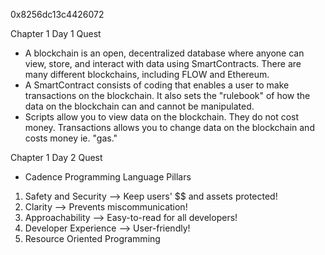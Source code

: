 0x8256dc13c4426072

Chapter 1 Day 1 Quest
- A blockchain is an open, decentralized database where anyone can view, store, and interact with data using SmartContracts. There are many different blockchains, including FLOW and Ethereum.
- A SmartContract consists of coding that enables a user to make transactions on the blockchain. It also sets the "rulebook" of how the data on the blockchain can and cannot be manipulated.
- Scripts allow you to view data on the blockchain. They do not cost money. Transactions allows you to change data on the blockchain and costs money ie. "gas."

Chapter 1 Day 2 Quest
- Cadence Programming Language Pillars
 1. Safety and Security --> Keep users' $$ and assets protected!
 2. Clarity --> Prevents miscommunication!
 3. Approachability --> Easy-to-read for all developers!
 4. Developer Experience --> User-friendly!
 5. Resource Oriented Programming
